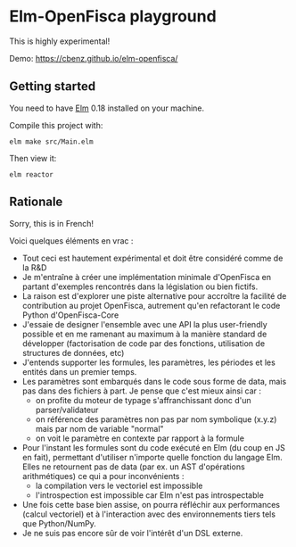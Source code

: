 # Elm-OpenFisca playground

This is highly experimental!

Demo: https://cbenz.github.io/elm-openfisca/

## Getting started

You need to have [Elm](http://elm-lang.org/) 0.18 installed on your machine.

Compile this project with:

    elm make src/Main.elm

Then view it:

    elm reactor

## Rationale

Sorry, this is in French!

Voici quelques éléments en vrac :

- Tout ceci est hautement expérimental et doit être considéré comme de la R&D
- Je m'entraîne à créer une implémentation minimale d'OpenFisca en partant d'exemples rencontrés dans la législation ou bien fictifs.
- La raison est d'explorer une piste alternative pour accroître la facilité de contribution au projet OpenFisca, autrement qu'en refactorant le code Python d'OpenFisca-Core
- J'essaie de designer l'ensemble avec une API la plus user-friendly possible et en me ramenant au maximum à la manière standard de développer (factorisation de code par des fonctions, utilisation de structures de données, etc)
- J'entends supporter les formules, les paramètres, les périodes et les entités dans un premier temps.
- Les paramètres sont embarqués dans le code sous forme de data, mais pas dans des fichiers à part.
    Je pense que c'est mieux ainsi car :
    - on profite du moteur de typage s'affranchissant donc d'un parser/validateur
    - on référence des paramètres non pas par nom symbolique (x.y.z) mais par nom de variable "normal"
    - on voit le paramètre en contexte par rapport à la formule
- Pour l'instant les formules sont du code exécuté en Elm (du coup en JS en fait), permettant d'utiliser n'importe quelle fonction du langage Elm.
Elles ne retournent pas de data (par ex. un AST d'opérations arithmétiques) ce qui a pour inconvénients :
    - la compilation vers le vectoriel est impossible
    - l'introspection est impossible car Elm n'est pas introspectable
- Une fois cette base bien assise, on pourra réfléchir aux performances (calcul vectoriel) et à l'interaction avec des environnements tiers tels que Python/NumPy.
- Je ne suis pas encore sûr de voir l'intérêt d'un DSL externe.